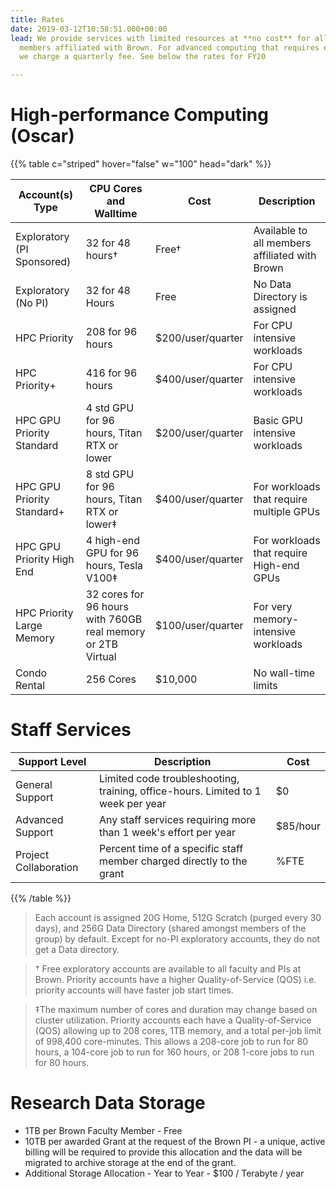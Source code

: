 ```yaml
---
title: Rates
date: 2019-03-12T10:58:51.000+00:00
lead: We provide services with limited resources at **no cost** for all
  members affiliated with Brown. For advanced computing that requires extra resources,
  we charge a quarterly fee. See below the rates for FY20

---
```

# High-performance Computing (Oscar)

{{% table c="striped" hover="false" w="100" head="dark" %}}

| Account(s) Type | CPU Cores and Walltime | Cost | Description |
| --- | --- | --- | --- |
| Exploratory (PI Sponsored) | 32 for 48 hours† | Free† | Available to all members affiliated with Brown |
| Exploratory (No PI) | 32 for 48 Hours | Free | No Data Directory is assigned |
| HPC Priority |208 for 96 hours | $200/user/quarter | For CPU intensive workloads |
| HPC Priority+ | 416 for 96 hours | $400/user/quarter | For CPU intensive workloads |
| HPC GPU Priority Standard | 4 std GPU for 96 hours, Titan RTX or lower | $200/user/quarter | Basic GPU intensive workloads |
| HPC GPU Priority Standard+ | 8 std GPU for 96 hours, Titan RTX or lower‡ | $400/user/quarter | For workloads that require multiple GPUs
| HPC GPU Priority High End | 4 high-end GPU for 96 hours, Tesla V100‡ | $400/user/quarter | For workloads that require High-end GPUs
| HPC Priority Large Memory | 32 cores for 96 hours with 760GB real memory or 2TB Virtual | $100/user/quarter | For very memory-intensive workloads
| Condo Rental | 256 Cores | $10,000 | No wall-time limits |

# Staff Services
| Support Level | Description | Cost |
| --- | --- | --- |
| General Support | Limited code troubleshooting, training, office-hours. Limited to 1 week per year | $0
| Advanced Support | Any staff services requiring more than 1 week's effort per year | $85/hour |
| Project Collaboration | Percent time of a specific staff member charged directly to the grant | %FTE |

{{% /table %}}

> Each account is assigned 20G Home, 512G Scratch (purged every 30 days), and 256G Data Directory (shared amongst members of the group) by default. Except for no-PI exploratory accounts, they do not get a Data directory.

> † Free exploratory accounts are available to all faculty and PIs at Brown. Priority accounts have a higher Quality-of-Service (QOS) i.e. priority accounts will have faster job start times.

> ‡The maximum number of cores and duration may change based on cluster utilization. Priority accounts each have a Quality-of-Service (QOS) allowing up to 208 cores, 1TB memory, and a total per-job limit of 998,400 core-minutes. This allows a 208-core job to run for 80 hours, a 104-core job to run for 160 hours, or 208 1-core jobs to run for 80 hours.

# Research Data Storage

* 1TB per Brown Faculty Member - Free
* 10TB per awarded Grant at the request of the Brown PI - a unique, active billing will be required to provide this allocation and the data will be migrated to archive storage at the end of the grant.
* Additional Storage Allocation - Year to Year - $100 / Terabyte / year
